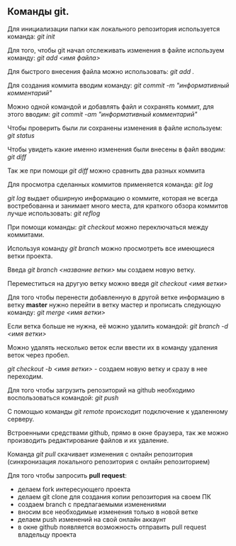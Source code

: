 ## Команды git.

Для инициализации папки как локального репозитория используется команда: *git init*

Для того, чтобы git начал отслеживать изменения в файле используем команду: *git add <имя файла>*

Для быстрого внесения файла можно использовать: *git add .*

Для создания коммита вводим команду: *git commit -m "информативный комментарий"*

Можно одной командой и добавлять файл и сохранять коммит, для этого вводим: *git commit -am "информативный комментарий"*

Чтобы проверить были ли сохранены изменения в файле используем: *git status*

Чтобы увидеть какие именно изменения были внесены в файл вводим: *git diff*

Так же при помощи *git diff* можно сравнить два разных коммита

Для просмотра сделанных коммитов применяется команда: *git log*

*git log* выдает обширную информацию о коммите, которая не всегда востребованна и занимает много места, для краткого обзора коммитов лучше использовать: *git reflog*

При помощи команды: *git checkout* можно переключаться между коммитами.

Используя команду *git branch* можно просмотреть все имеющиеся ветки проекта.

Введа *git branch <название ветки>* мы создаем новую ветку.

Переместиться на другую ветку можно введя *git checkout <имя ветки>*

Для того чтобы перенести добавленную в другой ветке информацию в ветку **master** нужно перейти в ветку мастер и прописать следующую команду: *git merge <имя ветки>*

Если ветка больше не нужна, её можно удалить командой: *git branch -d <имя ветки>*

Можно удалять несколько веток если ввести их в команду удаления веток через пробел.

*git checkout -b <имя ветки>* - создаем новую ветку и сразу в нее переходим.

Для того чтобы загрузить репозиторий на github необходимо воспользоваться командой: *git push*

С помощью команды *git remote* происходит подключение к удаленному серверу.

Встроенными средствами github, прямо в окне браузера, так же можно производить редактирование файлов и их удаление.

Команда *git pull* скачивает изменения с онлайн репозитория (синхронизация локального репозитория с онлайн репозиторием)

Для того чтобы запросить **pull request**: 

- делаем fork интересующего проекта
- делаем git clone для создания копии репозитория на своем ПК
- создаем branch с предлагаемыми изменениями
- вносим все необходимые изменения только в новой ветке
- делаем push изменений на свой онлайн аккаунт
- в окне github появляется возможность отправить pull request владельцу проекта